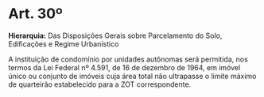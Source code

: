 # Art. 30º

**Hierarquia:** Das Disposições Gerais sobre Parcelamento do Solo, Edificações e Regime Urbanístico

A instituição de condomínio por unidades autônomas será permitida, nos termos da Lei Federal nº 4.591, de 16 de dezembro de 1964, em imóvel único ou conjunto de imóveis cuja área total não ultrapasse o limite máximo de quarteirão estabelecido para a ZOT correspondente.






